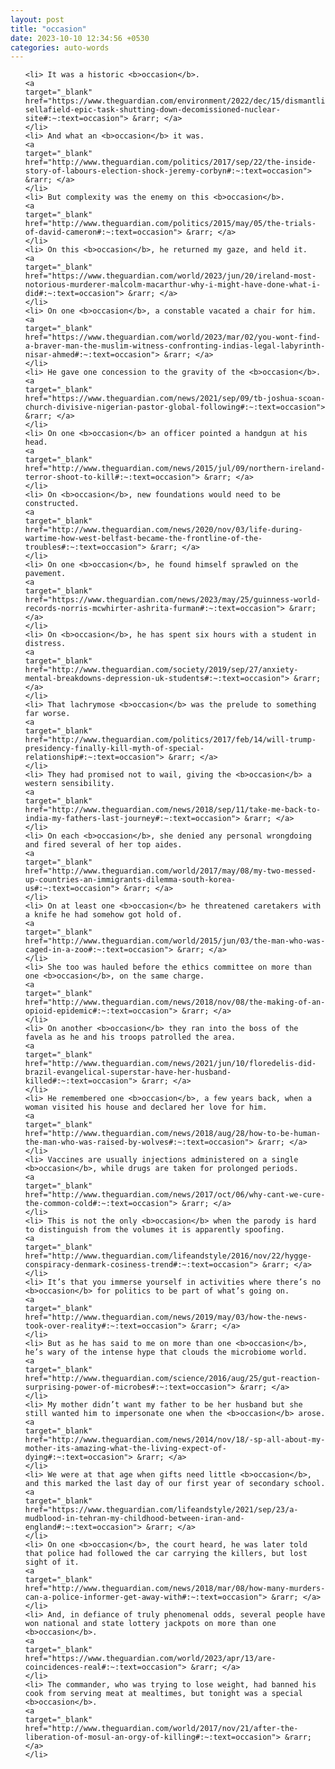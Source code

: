 ```yaml
---
layout: post
title: "occasion"
date: 2023-10-10 12:34:56 +0530
categories: auto-words
---
```

<ol>

    <li> It was a historic <b>occasion</b>.
    <a 
    target="_blank" 
    href="https://www.theguardian.com/environment/2022/dec/15/dismantling-sellafield-epic-task-shutting-down-decomissioned-nuclear-site#:~:text=occasion"> &rarr; </a>
    </li>
    <li> And what an <b>occasion</b> it was.
    <a 
    target="_blank" 
    href="http://www.theguardian.com/politics/2017/sep/22/the-inside-story-of-labours-election-shock-jeremy-corbyn#:~:text=occasion"> &rarr; </a>
    </li>
    <li> But complexity was the enemy on this <b>occasion</b>.
    <a 
    target="_blank" 
    href="http://www.theguardian.com/politics/2015/may/05/the-trials-of-david-cameron#:~:text=occasion"> &rarr; </a>
    </li>
    <li> On this <b>occasion</b>, he returned my gaze, and held it.
    <a 
    target="_blank" 
    href="https://www.theguardian.com/world/2023/jun/20/ireland-most-notorious-murderer-malcolm-macarthur-why-i-might-have-done-what-i-did#:~:text=occasion"> &rarr; </a>
    </li>
    <li> On one <b>occasion</b>, a constable vacated a chair for him.
    <a 
    target="_blank" 
    href="https://www.theguardian.com/world/2023/mar/02/you-wont-find-a-braver-man-the-muslim-witness-confronting-indias-legal-labyrinth-nisar-ahmed#:~:text=occasion"> &rarr; </a>
    </li>
    <li> He gave one concession to the gravity of the <b>occasion</b>.
    <a 
    target="_blank" 
    href="https://www.theguardian.com/news/2021/sep/09/tb-joshua-scoan-church-divisive-nigerian-pastor-global-following#:~:text=occasion"> &rarr; </a>
    </li>
    <li> On one <b>occasion</b> an officer pointed a handgun at his head.
    <a 
    target="_blank" 
    href="http://www.theguardian.com/news/2015/jul/09/northern-ireland-terror-shoot-to-kill#:~:text=occasion"> &rarr; </a>
    </li>
    <li> On <b>occasion</b>, new foundations would need to be constructed.
    <a 
    target="_blank" 
    href="http://www.theguardian.com/news/2020/nov/03/life-during-wartime-how-west-belfast-became-the-frontline-of-the-troubles#:~:text=occasion"> &rarr; </a>
    </li>
    <li> On one <b>occasion</b>, he found himself sprawled on the pavement.
    <a 
    target="_blank" 
    href="https://www.theguardian.com/news/2023/may/25/guinness-world-records-norris-mcwhirter-ashrita-furman#:~:text=occasion"> &rarr; </a>
    </li>
    <li> On <b>occasion</b>, he has spent six hours with a student in distress.
    <a 
    target="_blank" 
    href="http://www.theguardian.com/society/2019/sep/27/anxiety-mental-breakdowns-depression-uk-students#:~:text=occasion"> &rarr; </a>
    </li>
    <li> That lachrymose <b>occasion</b> was the prelude to something far worse.
    <a 
    target="_blank" 
    href="http://www.theguardian.com/politics/2017/feb/14/will-trump-presidency-finally-kill-myth-of-special-relationship#:~:text=occasion"> &rarr; </a>
    </li>
    <li> They had promised not to wail, giving the <b>occasion</b> a western sensibility.
    <a 
    target="_blank" 
    href="http://www.theguardian.com/news/2018/sep/11/take-me-back-to-india-my-fathers-last-journey#:~:text=occasion"> &rarr; </a>
    </li>
    <li> On each <b>occasion</b>, she denied any personal wrongdoing and fired several of her top aides.
    <a 
    target="_blank" 
    href="http://www.theguardian.com/world/2017/may/08/my-two-messed-up-countries-an-immigrants-dilemma-south-korea-us#:~:text=occasion"> &rarr; </a>
    </li>
    <li> On at least one <b>occasion</b> he threatened caretakers with a knife he had somehow got hold of.
    <a 
    target="_blank" 
    href="http://www.theguardian.com/world/2015/jun/03/the-man-who-was-caged-in-a-zoo#:~:text=occasion"> &rarr; </a>
    </li>
    <li> She too was hauled before the ethics committee on more than one <b>occasion</b>, on the same charge.
    <a 
    target="_blank" 
    href="http://www.theguardian.com/news/2018/nov/08/the-making-of-an-opioid-epidemic#:~:text=occasion"> &rarr; </a>
    </li>
    <li> On another <b>occasion</b> they ran into the boss of the favela as he and his troops patrolled the area.
    <a 
    target="_blank" 
    href="http://www.theguardian.com/news/2021/jun/10/floredelis-did-brazil-evangelical-superstar-have-her-husband-killed#:~:text=occasion"> &rarr; </a>
    </li>
    <li> He remembered one <b>occasion</b>, a few years back, when a woman visited his house and declared her love for him.
    <a 
    target="_blank" 
    href="http://www.theguardian.com/news/2018/aug/28/how-to-be-human-the-man-who-was-raised-by-wolves#:~:text=occasion"> &rarr; </a>
    </li>
    <li> Vaccines are usually injections administered on a single <b>occasion</b>, while drugs are taken for prolonged periods.
    <a 
    target="_blank" 
    href="http://www.theguardian.com/news/2017/oct/06/why-cant-we-cure-the-common-cold#:~:text=occasion"> &rarr; </a>
    </li>
    <li> This is not the only <b>occasion</b> when the parody is hard to distinguish from the volumes it is apparently spoofing.
    <a 
    target="_blank" 
    href="http://www.theguardian.com/lifeandstyle/2016/nov/22/hygge-conspiracy-denmark-cosiness-trend#:~:text=occasion"> &rarr; </a>
    </li>
    <li> It’s that you immerse yourself in activities where there’s no <b>occasion</b> for politics to be part of what’s going on.
    <a 
    target="_blank" 
    href="http://www.theguardian.com/news/2019/may/03/how-the-news-took-over-reality#:~:text=occasion"> &rarr; </a>
    </li>
    <li> But as he has said to me on more than one <b>occasion</b>, he’s wary of the intense hype that clouds the microbiome world.
    <a 
    target="_blank" 
    href="http://www.theguardian.com/science/2016/aug/25/gut-reaction-surprising-power-of-microbes#:~:text=occasion"> &rarr; </a>
    </li>
    <li> My mother didn’t want my father to be her husband but she still wanted him to impersonate one when the <b>occasion</b> arose.
    <a 
    target="_blank" 
    href="http://www.theguardian.com/news/2014/nov/18/-sp-all-about-my-mother-its-amazing-what-the-living-expect-of-dying#:~:text=occasion"> &rarr; </a>
    </li>
    <li> We were at that age when gifts need little <b>occasion</b>, and this marked the last day of our first year of secondary school.
    <a 
    target="_blank" 
    href="https://www.theguardian.com/lifeandstyle/2021/sep/23/a-mudblood-in-tehran-my-childhood-between-iran-and-england#:~:text=occasion"> &rarr; </a>
    </li>
    <li> On one <b>occasion</b>, the court heard, he was later told that police had followed the car carrying the killers, but lost sight of it.
    <a 
    target="_blank" 
    href="http://www.theguardian.com/news/2018/mar/08/how-many-murders-can-a-police-informer-get-away-with#:~:text=occasion"> &rarr; </a>
    </li>
    <li> And, in defiance of truly phenomenal odds, several people have won national and state lottery jackpots on more than one <b>occasion</b>.
    <a 
    target="_blank" 
    href="https://www.theguardian.com/world/2023/apr/13/are-coincidences-real#:~:text=occasion"> &rarr; </a>
    </li>
    <li> The commander, who was trying to lose weight, had banned his cook from serving meat at mealtimes, but tonight was a special <b>occasion</b>.
    <a 
    target="_blank" 
    href="http://www.theguardian.com/world/2017/nov/21/after-the-liberation-of-mosul-an-orgy-of-killing#:~:text=occasion"> &rarr; </a>
    </li>